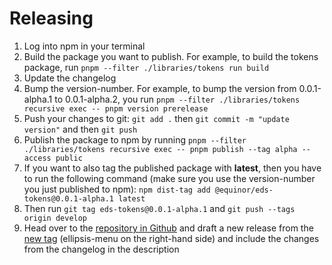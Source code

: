 # Releasing

1. Log into npm in your terminal
1. Build the package you want to publish. For example, to build the tokens package, run `pnpm --filter ./libraries/tokens run build`
1. Update the changelog
1. Bump the version-number. For example, to bump the version from 0.0.1-alpha.1 to 0.0.1-alpha.2, you run `pnpm --filter ./libraries/tokens recursive exec -- pnpm version prerelease`
1. Push your changes to git: `git add .` then `git commit -m "update version"` and then `git push`
1. Publish the package to npm by running `pnpm --filter ./libraries/tokens recursive exec -- pnpm publish --tag alpha --access public`
1. If you want to also tag the published package with **latest**, then you have to run the following command (make sure you use the version-number you just published to npm): `npm dist-tag add @equinor/eds-tokens@0.0.1-alpha.1 latest`
1. Then run `git tag eds-tokens@0.0.1-alpha.1` and `git push --tags origin develop`
1. Head over to the [repository in Github](https://github.com/equinor/design-system) and draft a new release from the [new tag](https://github.com/equinor/equinor-brand-assets/tags) (ellipsis-menu on the right-hand side) and include the changes from the changelog in the description

